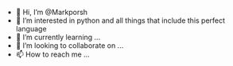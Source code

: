 - 👋 Hi, I’m @Markporsh
- 👀 I’m interested in python and all things that include this perfect language 
- 🌱 I’m currently learning ...
- 💞️ I’m looking to collaborate on ...
- 📫 How to reach me ...

<!---
Markporsh/Markporsh is a ✨ special ✨ repository because its `README.md` (this file) appears on your GitHub profile.
You can click the Preview link to take a look at your changes.
--->
